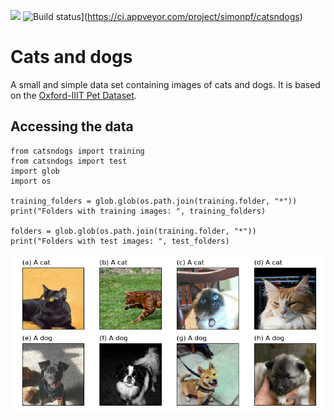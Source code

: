 ![](https://travis-ci.com/simonpf/catsndogs.svg?branch=master)
![Build status](https://ci.appveyor.com/api/projects/status/9hx1mv9ymq45s7k0?svg=true)](https://ci.appveyor.com/project/simonpf/catsndogs)

# Cats and dogs

A small and simple data set containing images of cats and dogs. It is based on the [Oxford-IIIT Pet Dataset](https://www.robots.ox.ac.uk/~vgg/data/pets/).

## Accessing the data

```
from catsndogs import training
from catsndogs import test
import glob
import os

training_folders = glob.glob(os.path.join(training.folder, "*"))
print("Folders with training images: ", training_folders)

folders = glob.glob(os.path.join(training.folder, "*"))
print("Folders with test images: ", test_folders)
```


![Samples from the dataset](misc/samples.png)
